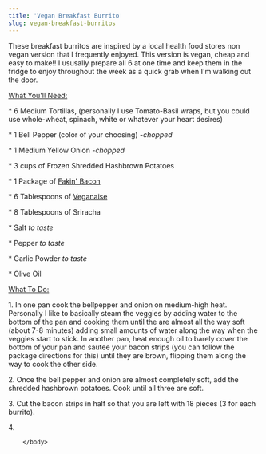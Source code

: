 ```yaml
---
title: 'Vegan Breakfast Burrito'
slug: vegan-breakfast-burritos
---
```


<html>
<body>


These breakfast burritos are inspired by a local health food stores non vegan version that I frequently enjoyed. This version is vegan, cheap and easy to make!! I ususally prepare all 6 at one time and keep them in the fridge to enjoy throughout the week as a quick grab when I'm walking out the door. 

<p>
<p><u>What You'll Need:</u></p>

<p>* 6 Medium Tortillas, (personally I use Tomato-Basil wraps, but you could use whole-wheat, spinach, white or whatever your heart desires)
	<p>* 1 Bell Pepper (color of your choosing) <i>-chopped</i>
    <p>* 1 Medium Yellow Onion <i>-chopped</i>
    <p>* 3 cups of Frozen Shredded Hashbrown Potatoes 
  	<p>* 1 Package of <a href="http://lightlife.com/products/organic-fakin-bacon-tempeh-strips">Fakin' Bacon</a> 
	<p>* 6 Tablespoons of <a href="https://followyourheart.com/vegenaise-7/">Veganaise</a> 
    <p>* 8 Tablespoons of Sriracha		 
	<p>* Salt <i>to taste</i>
    <p>* Pepper <i>to taste</i>
    <p>* Garlic Powder <i>to taste</i>
    <p>* Olive Oil 
        
<p><u>What To Do:</u>
    <p>1. In one pan cook the bellpepper and onion on medium-high heat. Personally I like to basically steam the veggies by adding water to the bottom of the pan and cooking them until the are almost all the way soft (about 7-8 minutes) adding small amounts of water along the way when the veggies start to stick. In another pan, heat enough oil to barely cover the bottom of your pan and sautee your bacon strips (you can follow the package directions for this) until they are brown, flipping them along the way to cook the other side.
    <p>2. Once the bell pepper and onion are almost completely soft, add the shredded hashbrown potatoes. Cook until all three are soft. 
    <p>3. Cut the bacon strips in half so that you are left with 18 pieces (3 for each burrito).
    <p>4. 
        
        
        
        </body>